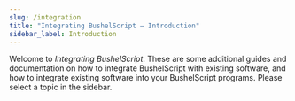 ```yaml
---
slug: /integration
title: "Integrating BushelScript – Introduction"
sidebar_label: Introduction
---
```


Welcome to _Integrating BushelScript_. These are some additional guides and documentation on how to integrate BushelScript with existing software, and how to integrate existing software into your BushelScript programs. Please select a topic in the sidebar.
